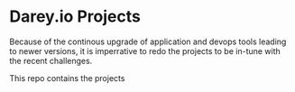 # Darey.io Projects

Because of the continous upgrade of application and devops tools leading to newer versions, it is imperrative to redo the projects to be in-tune with the recent challenges.

This repo contains the projects
